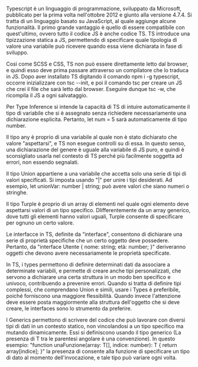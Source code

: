 Typescript è un linguaggio di programmazione, sviluppato da Microsoft, pubblicato per la prima volta nell'ottobre 2012 e giunto alla versione 4.7.4. 
Si tratta di un linguaggio basato su JavaScript, al quale aggiunge alcune funzionalità. Il primo grande vantaggio è quello di essere compatibile con quest'ultimo, ovvero tutto il codice JS è anche codice TS. 
TS introduce una tipizzazione statica a JS, permettendo di specificare quale tipologia di valore una variabile può ricevere quando essa viene dichiarata in fase di sviluppo.

Così come SCSS e CSS, TS non può essere direttamente letto dal browser, e quindi esso deve prima passare attraverso un compilatore che lo traduca in JS. Dopo aver installato TS digitando il comando npm i -g typescript, occorre inizializzare con tsc --init, e poi il comando tsc <nome-del-file> per creare un JS che crei il file che sarà letto dal browser. Eseguire dunque tsc <nome-del-file> -w, che ricompila il JS a ogni salvataggio.

Per Type Inference si intende la capacità di TS di intuire automaticamente il tipo di variabile che si è assegnato senza richiedere necessariamente una dichiarazione esplicita. Pertanto, let num = 5 sarà automaticamente di tipo number.

Il tipo any è proprio di una variabile al quale non è stato dichiarato che valore "aspettarsi", e TS non esegue controlli su di essa. In questo senso, una dichiarazione del genere è uguale alla variabile di JS puro, e quindi è sconsigliato usarla nel contesto di TS perché più facilmente soggetta ad errori, non essendo segnalati.

Il tipo Union appartiene a una variabile che accetta solo una serie di tipi di valori specificati. Si imposta usando "|" per unire i tipi desiderati. Ad esempio, let unionVar: number | string; può avere valori che siano numeri o stringhe.

Il tipo Turple è proprio di un array di elementi nel quale ogni elemento deve aspettarsi valori di un tipo specifico. DIifferentemente da un array generico, dove tutti gli elementi hanno valori uguali, Turple consente di specificare per ognuno un certo valore.

Le interfacce in TS, definite da "interface", consentono di dichiarare una serie di proprietà specifiche che un certo oggetto deve possedere. Pertanto,  da "interface Utente {
  nome: string;
  età: number;
}" deriveranno oggetti che devono avere necessariamente le proprietà specificate.

In TS, i types permettono di definire determinati dati da associare a determinate variabili, e permette di creare anche tipi personalizzati, che servono a dichiarare una certa struttura in un modo ben specifico e univoco, contribuendo a prevenire errori. Quando si tratta di definire tipi complessi, che comprendano Union e simili, usare i Types è preferibile, poiché forniscono una maggiore flessibilità. Quando invece l'attenzione deve essere posta maggiormente alla struttura dell'oggetto che si deve creare, le interfaces sono lo strumento da preferire. 

I Generics permettono di scrivere del codice che può lavorare con diversi tipi di dati in un contesto statico, non vincolandosi a un tipo specifico ma mutando dinamicamente. Essi si definiscono usando il tipo generico <T> (La presenza di T tra le parentesi angolare è una convenzione). In questo esempio: "function unaFunzione<T>(array: T[], indice: number): T {
  return array[indice];
}" la presenza di <T> consente alla funzione di specificare un tipo di dato al momento dell'invocazione, e tale tipo può variare ogni volta.
